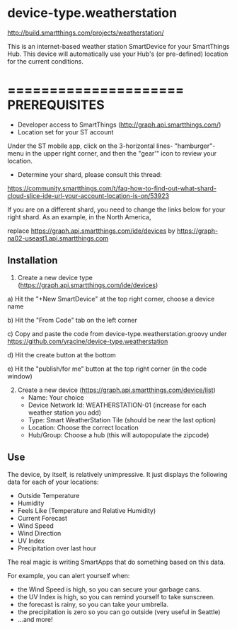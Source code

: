 device-type.weatherstation
==========================

http://build.smartthings.com/projects/weatherstation/

This is an internet-based weather station SmartDevice for your SmartThings Hub.  This device will
automatically use your Hub's (or pre-defined) location for the current conditions.

=====================
PREREQUISITES
=====================

- Developer access to SmartThings (http://graph.api.smartthings.com/)
- Location set for your ST account 

Under the ST mobile app, click on the 3-horizontal lines- "hamburger"- menu in the upper right corner, and then the "gear'" icon to review your location.

- Determine your shard, please consult this thread:

https://community.smartthings.com/t/faq-how-to-find-out-what-shard-cloud-slice-ide-url-your-account-location-is-on/53923

If you are on a different shard, you need to change the links below for your right shard. 
As an example, in the North America,

replace https://graph.api.smartthings.com/ide/devices by https://graph-na02-useast1.api.smartthings.com


## Installation

1. Create a new device type (https://graph.api.smartthings.com/ide/devices)

a) Hit the "+New SmartDevice" at the top right corner, choose a device name

b) Hit the "From Code" tab on the left corner

c) Copy and paste the code from device-type.weatherstation.groovy under https://github.com/yracine/device-type.weatherstation

d) Hit the create button at the bottom

e) Hit the "publish/for me" button at the top right corner (in the code window)


2. Create a new device (https://graph.api.smartthings.com/device/list)
    * Name: Your choice
    * Device Network Id: WEATHERSTATION-01 (increase for each weather station you add)
    * Type: Smart WeatherStation Tile (should be near the last option)
    * Location: Choose the correct location
    * Hub/Group: Choose a hub (this will autopopulate the zipcode)



## Use

The device, by itself, is relatively unimpressive. It just displays the following data
for each of your locations:

 * Outside Temperature
 * Humidity
 * Feels Like (Temperature and Relative Humidity)
 * Current Forecast
 * Wind Speed
 * Wind Direction
 * UV Index
 * Precipitation over last hour

The real magic is writing SmartApps that do something based on this data.

For example, you can alert yourself when:

 * the Wind Speed is high, so you can secure your garbage cans.
 * the UV Index is high, so you can remind yourself to take sunscreen.
 * the forecast is rainy, so you can take your umbrella.
 * the precipitation is zero so you can go outside (very useful in Seattle)
 * ...and more!

